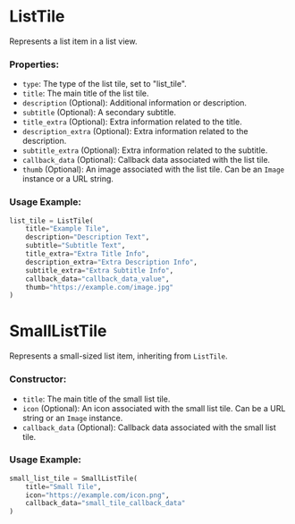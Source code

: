 # ListTile

Represents a list item in a list view.

### Properties:

- `type`: The type of the list tile, set to "list_tile".
- `title`: The main title of the list tile.
- `description` (Optional): Additional information or description.
- `subtitle` (Optional): A secondary subtitle.
- `title_extra` (Optional): Extra information related to the title.
- `description_extra` (Optional): Extra information related to the description.
- `subtitle_extra` (Optional): Extra information related to the subtitle.
- `callback_data` (Optional): Callback data associated with the list tile.
- `thumb` (Optional): An image associated with the list tile. Can be an `Image` instance or a URL string.

### Usage Example:

```python
list_tile = ListTile(
    title="Example Tile",
    description="Description Text",
    subtitle="Subtitle Text",
    title_extra="Extra Title Info",
    description_extra="Extra Description Info",
    subtitle_extra="Extra Subtitle Info",
    callback_data="callback_data_value",
    thumb="https://example.com/image.jpg"
)
```


# SmallListTile

Represents a small-sized list item, inheriting from `ListTile`.

### Constructor:

- `title`: The main title of the small list tile.
- `icon` (Optional): An icon associated with the small list tile. Can be a URL string or an `Image` instance.
- `callback_data` (Optional): Callback data associated with the small list tile.

### Usage Example:

```python
small_list_tile = SmallListTile(
    title="Small Tile",
    icon="https://example.com/icon.png",
    callback_data="small_tile_callback_data"
)
```
